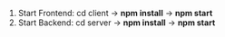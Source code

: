 1. Start Frontend: cd client -> **npm install** -> **npm start**
2. Start Backend: cd server -> **npm install** -> **npm start**
